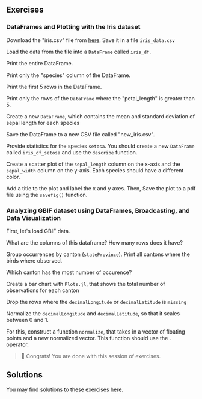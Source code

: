 ## Exercises



### DataFrames and Plotting with the Iris dataset

Download the "iris.csv" file from [here](https://raw.githubusercontent.com/uiuc-cse/data-fa14/gh-pages/data/iris.csv). Save it in a file `iris_data.csv`



Load the data from the file into a `DataFrame` called `iris_df`.



Print the entire DataFrame. 



Print only the "species" column of the DataFrame. 



Print the first 5 rows in the DataFrame.



Print only the rows of the `DataFrame` where the "petal_length" is greater than 5. 




Create a new `DataFrame`, which contains the mean and standard deviation of sepal length for each species




Save the DataFrame to a new CSV file called "new_iris.csv".




Provide statistics for the species `setosa`. You should create a new `DataFrame` called `iris_df_setosa` and use the `describe` function.



Create a scatter plot of the `sepal_length` column on the x-axis and the `sepal_width` column on the y-axis. Each species should have a different color.



Add a title to the plot and label the x and y axes. Then, Save the plot to a pdf file using the `savefig()` function.



### Analyzing GBIF dataset using DataFrames, Broadcasting, and Data Visualization

First, let's load GBIF data.



What are the columns of this dataframe? How many rows does it have?




Group occurrences by canton (`stateProvince`). Print all cantons where the birds where observed.



 Which canton has the most number of occurence?






Create a bar chart with `Plots.jl`, that shows the total number of observations for each canton





Drop the rows where the `decimalLongitude` or `decimalLatitude` is `missing`




Normalize the `decimalLongitude` and `decimalLatitude`, so that it scales between 0 and 1.

For this, construct a function `normalize`, that takes in a vector of floating points and a new normalized vector. This function should use the `.` operator.

> 🥳 Congrats! You are done with this session of exercises.
## Solutions

You may find solutions to these exercises [here](/Users/victorboussange/ETHZ/PostDoc_ELE/teaching/WSL_workshop_Julia/material/Day1/32_dataframe_tuto/33_dataframe_exercises_with_sols.jmd).


